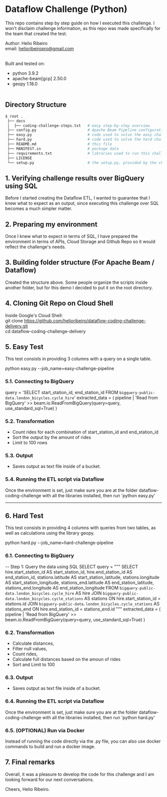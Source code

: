 # Dataflow Challenge (Python)
This repo contains step by step guide on how I executed this challenge.
I won't disclaim challenge information, as this repo was made specifically for the team that created the test.

Author: Helio Ribeiro<br>
email: helioribeiropro@gmail.com<br><br>

Built and tested on:
- python 3.9.2
- apache-beam[gcp] 2.50.0
- geopy 1.18.0<br><br>

## Directory Structure
```bash
$ root .
 ├── docs
 │  ├── coding-challenge-steps.txt   # easy step-by-step overview
 ├── config.py                       # Apache Beam Pipeline configuration
 ├── easy.py                         # code used to solve the easy challenge
 ├── hard.py                         # code used to solve the hard challenge
 ├── README.md                       # this file
 ├── MANIFEST.in                     # package data
 ├── requirements.txt                # libraries used to run this challenge
 ├── LICENSE                         
 └── setup.py                        # the setup.py, provided by the challenge.
```

## 1. Verifying challenge results over BigQuery using SQL
Before I started creating the Dataflow ETL, I wanted to guarantee that I knew what to expect as an output, since executing this challenge over SQL becomes a much simpler matter.

## 2. Preparing my environment
Once I knew what to expect in terms of SQL, I have prepared the environment in terms of APIs, Cloud Storage and Github Repo so it would reflect the challenge's needs.

## 3. Building folder structure (For Apache Beam / Dataflow)
Created the structure above. Some people organize the scripts inside another folder, but for this demo I decided to put it on the root directory.

## 4. Cloning Git Repo on Cloud Shell
Inside Google's Cloud Shell:<br>
git clone https://github.com/helioribeiro/dataflow-coding-challenge-delivery.git<br>
cd dataflow-coding-challenge-delivery

## 5. Easy Test
This test consists in providing 3 columns with a query on a single table.

python easy.py --job_name=easy-challenge-pipeline

### 5.1. Connecting to BigQuery
query = 'SELECT start_station_id, end_station_id FROM `bigquery-public-data.london_bicycles.cycle_hire`'
        extracted_data = (
            pipeline
            | 'Read from BigQuery' >> beam.io.ReadFromBigQuery(query=query, use_standard_sql=True)
        )

### 5.2. Transformation
- Count rides for each combination of start_station_id and end_station_id
- Sort the output by the amount of rides
- Limit to 100 rows
        
### 5.3. Output
- Saves output as text file inside of a bucket.

### 5.4. Running the ETL script via Dataflow
Once the environment is set, just make sure you are at the folder dataflow-coding-challenge with all the libraries installed, then run 'python easy.py'

---

## 6. Hard Test
This test consists in providing 4 columns with queries from two tables, as well as calculations using the library geopy.

python hard.py --job_name=hard-challenge-pipeline

### 6.1. Connecting to BigQuery
-- Step 1: Query the data using SQL SELECT
        query = """
    SELECT
        hire.start_station_id AS start_station_id,
        hire.end_station_id AS end_station_id,
        stations.latitude AS start_station_latitude,
        stations.longitude AS start_station_longitude,
        stations_end.latitude AS end_station_latitude,
        stations_end.longitude AS end_station_longitude
    FROM
        `bigquery-public-data.london_bicycles.cycle_hire` AS hire
    JOIN
        `bigquery-public-data.london_bicycles.cycle_stations` AS stations
    ON
        hire.start_station_id = stations.id
    JOIN
        `bigquery-public-data.london_bicycles.cycle_stations` AS stations_end
    ON
        hire.end_station_id = stations_end.id
"""
        extracted_data = (
            pipeline
            | 'Read from BigQuery' >> beam.io.ReadFromBigQuery(query=query, use_standard_sql=True)
        )

### 6.2. Transformation
- Calculate distances,
- Filter null values,
- Count rides,
- Calculate full distances based on the amoun of rides
- Sort and Limit to 100

### 6.3. Output
- Saves output as text file inside of a bucket.

### 6.4. Running the ETL script via Dataflow
Once the environment is set, just make sure you are at the folder dataflow-coding-challenge with all the libraries installed, then run 'python hard.py'

### 6.5. (OPTIONAL) Run via Docker
Instead of running the code directly via the .py file, you can also use docker commands to build and run a docker image.

## 7. Final remarks
Overall, it was a pleasure to develop the code for this challenge and I am looking forward for our next conversations.

Cheers,
Helio Ribeiro.
